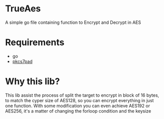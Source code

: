 # TrueAes
A simple go file containing function to Encrypt and Decrypt in AES
# Requirements
  - go
  - [pkcs7pad]("https://github.com/zenazn/pkcs7pad")
# Why this lib?
This lib assist the process of split the target to encrypt in block of 16 bytes, to match the cyper size of AES128, so you can encrypt everything in just one function.
With some modification you can even achieve AES192 or AES256, it's a matter of changing the forloop condition and the keysize
